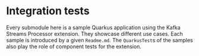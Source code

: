 # Integration tests

Every submodule here is a sample Quarkus application using the Kafka Streams Processor extension.
They showcase different use cases.
Each sample is introduced by a given `Readme.md`.
The `QuarkusTest`s of the samples also play the role of component tests for the extension.